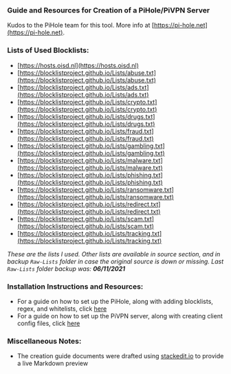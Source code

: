 ### Guide and Resources for Creation of a PiHole/PiVPN Server
Kudos to the PiHole team for this tool. More info at [https://pi-hole.net](https://pi-hole.net).

### Lists of Used Blocklists:
- [https://hosts.oisd.nl](https://hosts.oisd.nl)
- [https://blocklistproject.github.io/Lists/abuse.txt](https://blocklistproject.github.io/Lists/abuse.txt)
- [https://blocklistproject.github.io/Lists/ads.txt](https://blocklistproject.github.io/Lists/ads.txt)
- [https://blocklistproject.github.io/Lists/crypto.txt](https://blocklistproject.github.io/Lists/crypto.txt)
- [https://blocklistproject.github.io/Lists/drugs.txt](https://blocklistproject.github.io/Lists/drugs.txt)
- [https://blocklistproject.github.io/Lists/fraud.txt](https://blocklistproject.github.io/Lists/fraud.txt)
- [https://blocklistproject.github.io/Lists/gambling.txt](https://blocklistproject.github.io/Lists/gambling.txt)
- [https://blocklistproject.github.io/Lists/malware.txt](https://blocklistproject.github.io/Lists/malware.txt)
- [https://blocklistproject.github.io/Lists/phishing.txt](https://blocklistproject.github.io/Lists/phishing.txt)
- [https://blocklistproject.github.io/Lists/ransomware.txt](https://blocklistproject.github.io/Lists/ransomware.txt)
- [https://blocklistproject.github.io/Lists/redirect.txt](https://blocklistproject.github.io/Lists/redirect.txt)
- [https://blocklistproject.github.io/Lists/scam.txt](https://blocklistproject.github.io/Lists/scam.txt)
- [https://blocklistproject.github.io/Lists/tracking.txt](https://blocklistproject.github.io/Lists/tracking.txt)

_These are the lists I used. Other lists are available in source section, and in backup `Raw-Lists` folder in case the original source is down or missing. Last `Raw-Lists` folder backup was: **06/11/2021**_

### Installation Instructions and Resources:
- For a guide on how to set up the PiHole, along with adding blocklists, regex, and whitelists, click [here](https://github.com/ASchneider-GitHub/PiHole-Creation/blob/master/PiHole-Creation-Guide.md)
- For a guide on how to set up the PiVPN server, along with creating client config files, click [here](https://github.com/ASchneider-GitHub/PiHole-Creation/blob/master/PiVPN-Creation-Guide.md)

### Miscellaneous Notes:
- The creation guide documents were drafted using [stackedit.io](https://stackedit.io/app) to provide a live Markdown preview
